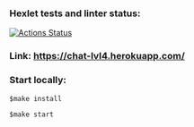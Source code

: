 ### Hexlet tests and linter status:
[![Actions Status](https://github.com/askorutin26/frontend-project-lvl4/workflows/hexlet-check/badge.svg)](https://github.com/askorutin26/frontend-project-lvl4/actions)

### Link: https://chat-lvl4.herokuapp.com/

### Start locally:
`$make install`

`$make start`


